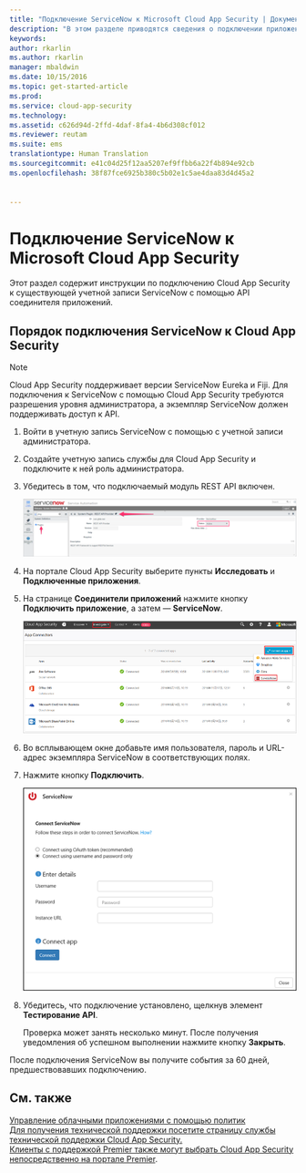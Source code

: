 ```yaml
---
title: "Подключение ServiceNow к Microsoft Cloud App Security | Документы Майкрософт"
description: "В этом разделе приводятся сведения о подключении приложения ServiceNow к Cloud App Security с помощью соединителя API."
keywords: 
author: rkarlin
ms.author: rkarlin
manager: mbaldwin
ms.date: 10/15/2016
ms.topic: get-started-article
ms.prod: 
ms.service: cloud-app-security
ms.technology: 
ms.assetid: c626d94d-2ffd-4daf-8fa4-4b6d308cf012
ms.reviewer: reutam
ms.suite: ems
translationtype: Human Translation
ms.sourcegitcommit: e41c04d25f12aa5207ef9ffbb6a22f4b894e92cb
ms.openlocfilehash: 38f87fce6925b380c5b02e1c5ae4daa83d4d45a2


---
```


# <a name="connect-servicenow-to-microsoft-cloud-app-security"></a>Подключение ServiceNow к Microsoft Cloud App Security
Этот раздел содержит инструкции по подключению Cloud App Security к существующей учетной записи ServiceNow с помощью API соединителя приложений.  
  
## <a name="how-to-connect-servicenow-to-cloud-app-security"></a>Порядок подключения ServiceNow к Cloud App Security  
  
> [!NOTE]  
>  Cloud App Security поддерживает версии ServiceNow Eureka и Fiji. Для подключения к ServiceNow с помощью Cloud App Security требуются разрешения уровня администратора, а экземпляр ServiceNow должен поддерживать доступ к API.  
  
1.  Войти в учетную запись ServiceNow с помощью с учетной записи администратора.  
  
2.  Создайте учетную запись службы для Cloud App Security и подключите к ней роль администратора.  
  
3.  Убедитесь в том, что подключаемый модуль REST API включен.  
  
     ![учетная запись servicenow](./media/servicenow-account.png "servicenow account")  
  
4.  На портале Cloud App Security выберите пункты **Исследовать** и **Подключенные приложения**.  
  
5.  На странице **Соединители приложений** нажмите кнопку **Подключить приложение**, а затем — **ServiceNow**.  
  
     ![подключение servicenow](./media/connect-servicenow.png "connect servicenow")  
  
6.  Во всплывающем окне добавьте имя пользователя, пароль и URL-адрес экземпляра ServiceNow в соответствующих полях.  
  
7.  Нажмите кнопку **Подключить**.  
  
     ![изменение пароля servicenow](./media/servicenow-update-password.png "servicenow update password")  
  
8.  Убедитесь, что подключение установлено, щелкнув элемент **Тестирование API**.  
  
     Проверка может занять несколько минут. После получения уведомления об успешном выполнении нажмите кнопку **Закрыть**.  
  
После подключения ServiceNow вы получите события за 60 дней, предшествовавших подключению.
  
## <a name="see-also"></a>См. также  
[Управление облачными приложениями с помощью политик](control-cloud-apps-with-policies.md)   
[Для получения технической поддержки посетите страницу службы технической поддержки Cloud App Security.](http://support.microsoft.com/oas/default.aspx?prid=16031)   
[Клиенты с поддержкой Premier также могут выбрать Cloud App Security непосредственно на портале Premier](https://premier.microsoft.com/).  
  
  


<!--HONumber=Nov16_HO4-->


